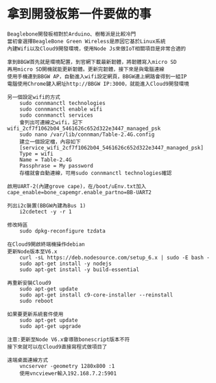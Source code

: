 # 拿到開發板第一件要做的事

    Beaglebone開發板相對於Arduino、樹莓派是比較冷門
    當初會選擇BeagleBone Green Wireless是原因它基於Linux系統
    內建Wifi以及Cloud9開發環境，使用Node Js來做IoT相關項目是非常合適的

    拿到BBGW首先就是環境配置，到官網下載最新韌體，將韌體寫入micro SD
    再用micro SD開機就能更新韌體。更新完韌體，接下來是與電腦連線
    使用手機連到BBGW AP，自動進入wifi設定網頁，BBGW連上網路會得到一組IP
    電腦使用Chrome鍵入網址http://BBGW IP:3000，就能進入Cloud9開發環境

```linux
另一個設定wifi的方式 
    sudo connmanctl technologies
    sudo connmanctl enable wifi
    sudo connmanctl services
    會列出可連線之wifi，記下wifi_2cf7f1062b04_5461626c652d322e3447_managed_psk
    sudo nano /var/lib/connman/Table-2.4G.config
    建立一個設定檔，內容如下
    [service_wifi_2cf7f1062b04_5461626c652d322e3447_managed_psk]
    Type = wifi
    Name = Table-2.4G
    Passphrase = My password
    存檔就會自動連線，可用sudo connmanctl technologies確認
```

```linux
啟用UART-2(內建grove cape)，在/boot/uEnv.txt加入cape_enable=bone_capemgr.enable_partno=BB-UART2
```

```linux
列出i2c裝置(BBGW內建為Bus 1) 
    i2cdetect -y -r 1
```

```linux
修改時區
    sudo dpkg-reconfigure tzdata
```

```linux
在Cloud9開啟終端機操作debian
更新Node版本至V6.x
    curl -sL https://deb.nodesource.com/setup_6.x | sudo -E bash -
    sudo apt-get install -y nodejs
    sudo apt-get install -y build-essential
```

```linux
再重新安裝Cloud9
    sudo apt-get update 
    sudo apt-get install c9-core-installer --reinstall 
    sudo reboot
```

```linux
如果要更新系統套件使用
    sudo apt-get update
    sudo apt-get upgrade 
```

    注意:更新至Node V6.x會導致bonescript版本不符
    接下來就可以在Cloud9直接寫程式做項目了

```linux
遠端桌面連線方式
    vncserver -geometry 1280x800 :1
    使用vncviewer輸入192.168.7.2:5901
```
